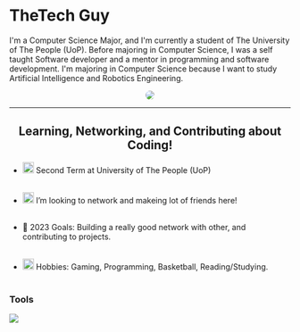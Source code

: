 <h1> TheTech Guy</h1>

<div align="left">
<p>
  I'm a Computer Science Major, and I'm currently a student of The University of The People (UoP).
  Before majoring in Computer Science, I was a self taught Software developer and a mentor in programming and software development.
  I'm majoring in Computer Science because I want to study Artificial Intelligence and Robotics Engineering.
</p>
 </div>
<div align="center">
<img src="https://media.giphy.com/media/qgQUggAC3Pfv687qPC/giphy.gif" style="border-radius: 50%;">
</div>
<hr />

<h2 align="center"> Learning, Networking, and Contributing about Coding!</h2>

* <img src="https://img.icons8.com/fluency/48/null/university.png" width="20" height="20"/> Second Term at University of The People (UoP) <br><br>

* <img src="https://img.icons8.com/fluency/48/null/teamwork.png" width="20" height="20"/> I’m looking to network and makeing lot of friends here! <br><br>

* 🌊 2023 Goals: Building a really good network with other, and contributing to projects. <br><br>

* <img src="https://img.icons8.com/fluency/48/null/greek-helmet.png" width="20" height="20"/> Hobbies: Gaming, Programming, Basketball, Reading/Studying. <br><br>


<h3>Tools</h3>
<img src="https://upload.wikimedia.org/wikipedia/commons/thumb/5/5a/Official_YAML_Logo.svg/64px-Official_YAML_Logo.svg.png" />
